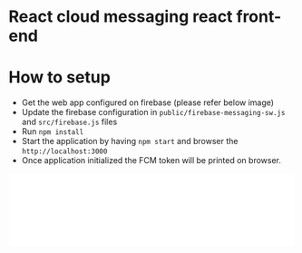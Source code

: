 
# React cloud messaging react front-end

# How to setup

- Get the web app configured on firebase (please refer below image) 
- Update the firebase configuration in `public/firebase-messaging-sw.js` and `src/firebase.js` files
- Run `npm install`
- Start the application by having `npm start` and browser the `http://localhost:3000`
- Once application initialized the FCM token will be printed on browser.

![Setup and get the web config](https://github.com/gayanvirajith/react-firebase-cloud-messaging-demo/blob/master/download.png?raw=true)
